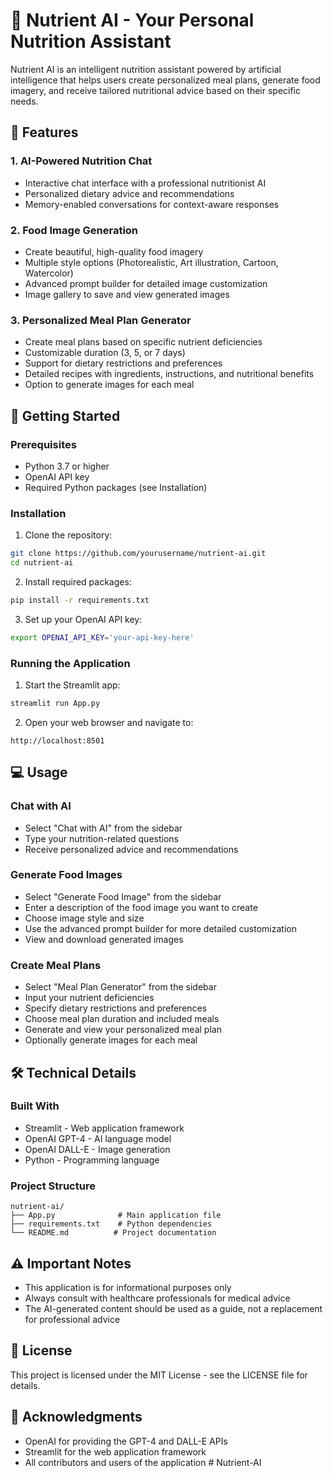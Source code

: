 # 🍎 Nutrient AI - Your Personal Nutrition Assistant

Nutrient AI is an intelligent nutrition assistant powered by artificial intelligence that helps users create personalized meal plans, generate food imagery, and receive tailored nutritional advice based on their specific needs.

## 🌟 Features

### 1. AI-Powered Nutrition Chat
- Interactive chat interface with a professional nutritionist AI
- Personalized dietary advice and recommendations
- Memory-enabled conversations for context-aware responses

### 2. Food Image Generation
- Create beautiful, high-quality food imagery
- Multiple style options (Photorealistic, Art illustration, Cartoon, Watercolor)
- Advanced prompt builder for detailed image customization
- Image gallery to save and view generated images

### 3. Personalized Meal Plan Generator
- Create meal plans based on specific nutrient deficiencies
- Customizable duration (3, 5, or 7 days)
- Support for dietary restrictions and preferences
- Detailed recipes with ingredients, instructions, and nutritional benefits
- Option to generate images for each meal

## 🚀 Getting Started

### Prerequisites
- Python 3.7 or higher
- OpenAI API key
- Required Python packages (see Installation)

### Installation

1. Clone the repository:
```bash
git clone https://github.com/yourusername/nutrient-ai.git
cd nutrient-ai
```

2. Install required packages:
```bash
pip install -r requirements.txt
```

3. Set up your OpenAI API key:
```bash
export OPENAI_API_KEY='your-api-key-here'
```

### Running the Application

1. Start the Streamlit app:
```bash
streamlit run App.py
```

2. Open your web browser and navigate to:
```
http://localhost:8501
```

## 💻 Usage

### Chat with AI
- Select "Chat with AI" from the sidebar
- Type your nutrition-related questions
- Receive personalized advice and recommendations

### Generate Food Images
- Select "Generate Food Image" from the sidebar
- Enter a description of the food image you want to create
- Choose image style and size
- Use the advanced prompt builder for more detailed customization
- View and download generated images

### Create Meal Plans
- Select "Meal Plan Generator" from the sidebar
- Input your nutrient deficiencies
- Specify dietary restrictions and preferences
- Choose meal plan duration and included meals
- Generate and view your personalized meal plan
- Optionally generate images for each meal

## 🛠️ Technical Details

### Built With
- Streamlit - Web application framework
- OpenAI GPT-4 - AI language model
- OpenAI DALL-E - Image generation
- Python - Programming language

### Project Structure
```
nutrient-ai/
├── App.py              # Main application file
├── requirements.txt    # Python dependencies
└── README.md          # Project documentation
```

## ⚠️ Important Notes

- This application is for informational purposes only
- Always consult with healthcare professionals for medical advice
- The AI-generated content should be used as a guide, not a replacement for professional advice

## 📝 License

This project is licensed under the MIT License - see the LICENSE file for details.

## 🙏 Acknowledgments

- OpenAI for providing the GPT-4 and DALL-E APIs
- Streamlit for the web application framework
- All contributors and users of the application # Nutrient-AI
